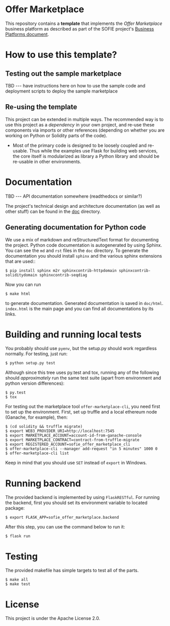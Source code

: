 Offer Marketplace
=================

This repository contains a **template** that implements the *Offer
Marketplace* business platform as described as part of the SOFIE
project's [Business Platforms
document](https://media.voog.com/0000/0042/0957/files/SOFIE_D3.2-Business_Platform_Lab_Prototype_Release.pdf).

# How to use this template?

## Testing out the sample marketplace

TBD --- have instructions here on how to use the sample code and
deployment scripts to deploy the sample marketplace

## Re-using the template

This project can be extended in multiple ways. The recommended way is
to use this project as a *dependency* in your own project, and re-use
these components via imports or other references (depending on whether
you are working on Python or Solidity parts of the code).

* Most of the primary code is designed to be loosely coupled and
  re-usable. Thus while the examples use Flask for building web
  services, the core itself is modularized as library a Python library
  and should be re-usable in other environments.

# Documentation

TBD --- API documentation somewhere (readthedocs or similar?)

The project's technical design and architecture documentation (as well
as other stuff) can be found in the [doc](/doc/README.md) directory.

## Generating documentation for Python code

We use a mix of markdown and reStructuredText format for documenting
the project. Python code documentation is autogenerated by using
Sphinx. You can see the `md` and `rst` files in the `doc`
directory. To generate the documentation you should install `sphinx`
and the various sphinx extensions that are used::

    $ pip install sphinx m2r sphinxcontrib-httpdomain sphinxcontrib-soliditydomain sphinxcontrib-seqdiag

Now you can run

    $ make html

to generate documentation. Generated documentation is saved in
`doc/html`. `index.html` is the main page and you can find all
documentations by its links.

# Building and running local tests

You probably should use `pyenv`, but the setup.py should work
regardless normally. For testing, just run:

	$ python setup.py test

Although since this tree uses py.test and tox, running any of the
following should *approximately* run the same test suite (apart from
environment and python version differences):

	$ py.test
	$ tox

For testing out the marketplace tool `offer-marketplace-cli`, you need
first to set up the environment. First, set up truffle and a local
ethereum node (Ganache, for example), then:

	$ (cd solidity && truffle migrate)
	$ export WEB3_PROVIDER_URI=http://localhost:7545
	$ export MARKETPLACE_ACCOUNT=account-id-from-ganache-console
	$ export MARKETPLACE_CONTRACT=contract-from-truffle-migrate
	$ export REGISTERED_ACCOUNT=sofie_offer_marketplace_cli
	$ offer-marketplace-cli --manager add-request "in 5 minutes" 1000 0
	$ offer-marketplace-cli list

Keep in mind that you should use `SET` instead of `export` in Windows.

# Running backend

The provided backend is implemented by using `FlaskRESTful`. For running 
the backend, first you should set its environment variable to located package:
    
    $ export FLASK_APP=sofie_offer_marketplace.backend
    
After this step, you can use the command below to run it:

    $ flask run

# Testing

The provided makefile has simple targets to test all of the
parts.

	$ make all
	$ make test

# License

This project is under the Apache License 2.0.
